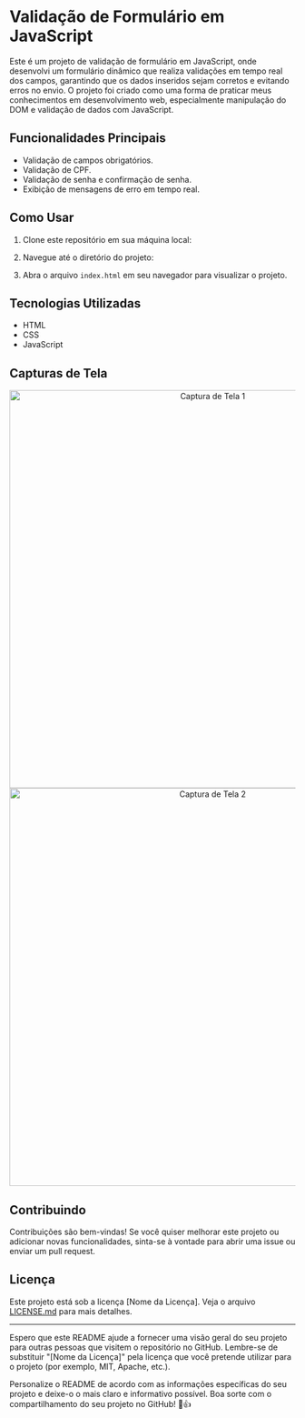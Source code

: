 # Validação de Formulário em JavaScript

Este é um projeto de validação de formulário em JavaScript, onde desenvolvi um formulário dinâmico que realiza validações em tempo real dos campos, garantindo que os dados inseridos sejam corretos e evitando erros no envio. O projeto foi criado como uma forma de praticar meus conhecimentos em desenvolvimento web, especialmente manipulação do DOM e validação de dados com JavaScript.

## Funcionalidades Principais

- Validação de campos obrigatórios.
- Validação de CPF.
- Validação de senha e confirmação de senha.
- Exibição de mensagens de erro em tempo real.

## Como Usar

1. Clone este repositório em sua máquina local:


2. Navegue até o diretório do projeto:


3. Abra o arquivo `index.html` em seu navegador para visualizar o projeto.

## Tecnologias Utilizadas

- HTML
- CSS
- JavaScript

## Capturas de Tela

<div align="center">
  <img src="https://github.com/Zezinhojun/validacao-formulario-js/issues/1#issue-1825124590" alt="Captura de Tela 1" width="700px" />
</div>

<div align="center">
  <img src="https://github.com/Zezinhojun/validacao-formulario-js/issues/2#issue-1825132015" alt="Captura de Tela 2" width="700px" />
</div>


## Contribuindo

Contribuições são bem-vindas! Se você quiser melhorar este projeto ou adicionar novas funcionalidades, sinta-se à vontade para abrir uma issue ou enviar um pull request.

## Licença

Este projeto está sob a licença [Nome da Licença]. Veja o arquivo [LICENSE.md](LICENSE.md) para mais detalhes.

---

Espero que este README ajude a fornecer uma visão geral do seu projeto para outras pessoas que visitem o repositório no GitHub. Lembre-se de substituir "[Nome da Licença]" pela licença que você pretende utilizar para o projeto (por exemplo, MIT, Apache, etc.).

Personalize o README de acordo com as informações específicas do seu projeto e deixe-o o mais claro e informativo possível. Boa sorte com o compartilhamento do seu projeto no GitHub! 🚀👍
